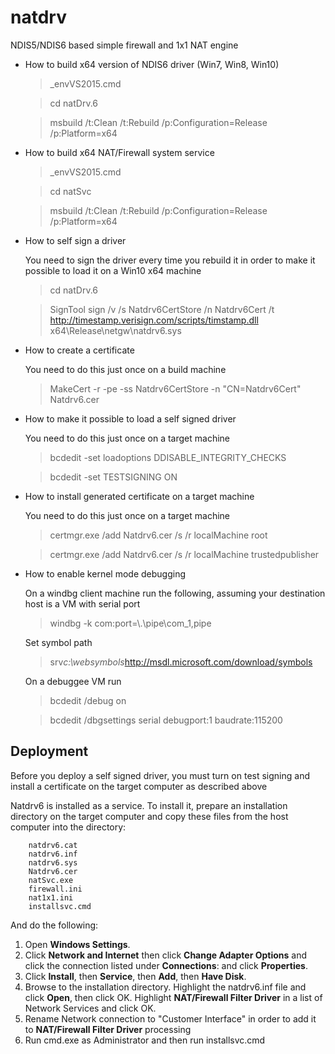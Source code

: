 # natdrv

NDIS5/NDIS6 based simple firewall and 1x1 NAT engine

* How to build x64 version of NDIS6 driver (Win7, Win8, Win10)

  > _envVS2015.cmd

  > cd natDrv.6

  > msbuild /t:Clean /t:Rebuild /p:Configuration=Release /p:Platform=x64

* How to build x64 NAT/Firewall system service

  > _envVS2015.cmd

  > cd natSvc

  > msbuild /t:Clean /t:Rebuild /p:Configuration=Release /p:Platform=x64

* How to self sign a driver

  You need to sign the driver every time you rebuild it in order to make it possible to load it on a Win10 x64 machine

  > cd natDrv.6

  > SignTool sign /v /s Natdrv6CertStore /n Natdrv6Cert /t http://timestamp.verisign.com/scripts/timstamp.dll x64\Release\netgw\natdrv6.sys

* How to create a certificate

  You need to do this just once on a build machine

  > MakeCert -r -pe -ss Natdrv6CertStore -n "CN=Natdrv6Cert" Natdrv6.cer

* How to make it possible to load a self signed driver

  You need to do this just once on a target machine

  > bcdedit -set loadoptions DDISABLE_INTEGRITY_CHECKS

  > bcdedit -set TESTSIGNING ON

* How to install generated certificate on a target machine

  You need to do this just once on a target machine

  > certmgr.exe /add Natdrv6.cer /s /r localMachine root

  > certmgr.exe /add Natdrv6.cer /s /r localMachine trustedpublisher

* How to enable kernel mode debugging

  On a windbg client machine run the following, assuming your destination host is a VM with serial port

  > windbg -k com:port=\\.\pipe\com_1,pipe

  Set symbol path

  > srv*c:\websymbols*http://msdl.microsoft.com/download/symbols

  On a debuggee VM run

  > bcdedit /debug on

  > bcdedit /dbgsettings serial debugport:1 baudrate:115200

Deployment
----------

Before you deploy a self signed driver, you must turn on test signing and install a certificate on the target computer as described above

Natdrv6 is installed as a service. To install it, prepare an installation directory on the target computer and copy these files from the host computer into the directory:
```
    natdrv6.cat
    natdrv6.inf
    natdrv6.sys
    Natdrv6.cer
    natSvc.exe
    firewall.ini
    nat1x1.ini
    installsvc.cmd

```
And do the following:

1.  Open **Windows Settings**.
2.  Click **Network and Internet** then click **Change Adapter Options** and click the connection listed under **Connections**: and click **Properties**.
3.  Click **Install**, then **Service**, then **Add**, then **Have Disk**.
4.  Browse to the installation directory. Highlight the natdrv6.inf file and click **Open**, then click OK. Highlight **NAT/Firewall Filter Driver** in a list of Network Services and click OK.
5.  Rename Network connection to "Customer Interface" in order to add it to **NAT/Firewall Filter Driver** processing
6.  Run cmd.exe as Administrator and then run installsvc.cmd
